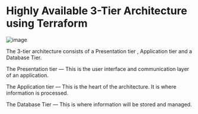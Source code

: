 # Highly Available 3-Tier Architecture using Terraform

 ![image](https://user-images.githubusercontent.com/58703269/221881059-49365399-3e7a-4ba9-896b-ff1c69d27429.png)


The 3-tier architecture consists of a Presentation tier , Application tier and a Database Tier.

The Presentation tier — This is the user interface and communication layer of an application.

The Application tier — This is the heart of the architecture. It is where information is processed.

The Database Tier — This is where information will be stored and managed.

